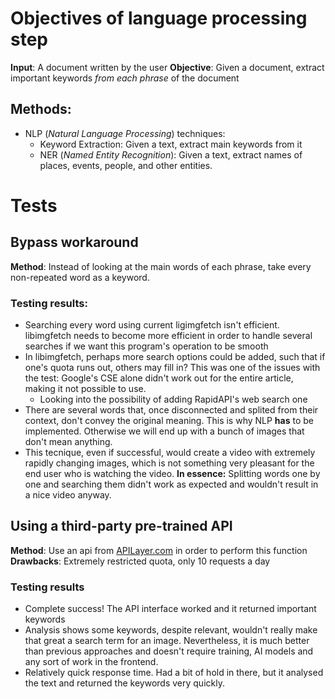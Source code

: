 # Objectives of language processing step
**Input**: A document written by the user
**Objective**: Given a document, extract important keywords *from each phrase* of the document

## Methods:
- NLP (*Natural Language Processing*) techniques:
    - Keyword Extraction: Given a text, extract main keywords from it
    - NER (*Named Entity Recognition*): Given a text, extract names of places, events, people, and other entities.

# Tests

## Bypass workaround
**Method**: Instead of looking at the main words of each phrase, take every non-repeated word as a keyword.

### Testing results:
- Searching every word using current ligimgfetch isn't efficient. libimgfetch needs to become more efficient in order to handle several searches if we want this program's operation to be smooth
- In libimgfetch, perhaps more search options could be added, such that if one's quota runs out, others may fill in? This was one of the issues with the test: Google's CSE alone didn't work out for the entire article, making it not possible to use.
    - Looking into the possibility of adding RapidAPI's web search one
- There are several words that, once disconnected and splited from their context, don't convey the original meaning. This is why NLP **has** to be implemented. Otherwise we will end up with a bunch of images that don't mean anything.
- This tecnique, even if successful, would create a video with extremely rapidly changing images, which is not something very pleasant for the end user who is watching the video.
**In essence:** Splitting words one by one and searching them didn't work as expected and wouldn't result in a nice video anyway.

## Using a third-party pre-trained API
**Method**: Use an api from [APILayer.com](apilayer.com) in order to perform this function
**Drawbacks**: Extremely restricted quota, only 10 requests a day

### Testing results
- Complete success! The API interface worked and it returned important keywords
- Analysis shows some keywords, despite relevant, wouldn't really make that great a search term for an image. Nevertheless, it is much better than previous approaches and doesn't require training, AI models and any sort of work in the frontend.
- Relatively quick response time. Had a bit of hold in there, but it analysed the text and returned the keywords very quickly.